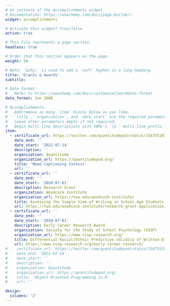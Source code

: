 ```yaml
---
# An instance of the Accomplishments widget.
# Documentation: https://wowchemy.com/docs/page-builder/
widget: accomplishments

# Activate this widget? true/false
active: true

# This file represents a page section.
headless: true

# Order that this section appears on the page.
weight: 50

# Note: `&shy;` is used to add a 'soft' hyphen in a long heading.
title: 'Grants & Awards'
subtitle:

# Date format
#   Refer to https://wowchemy.com/docs/customization/#date-format
date_format: Jan 2006

# Accomplishments.
#   Add/remove as many `item` blocks below as you like.
#   `title`, `organization`, and `date_start` are the required parameters.
#   Leave other parameters empty if not required.
#   Begin multi-line descriptions with YAML's `|2-` multi-line prefix.
item:
  - certificate_url: https://twitter.com/quantitudepod/status/1547551926455246862
    date_end: ''
    date_start: '2022-07-14'
    description: ''
    organization: Quantitude
    organization_url: https://quantitudepod.org/
    title: 'Meme Captioning Contest'
    url: ''
  - certificate_url: ''
    date_end: ''
    date_start: '2020-07-01'
    description: Research Grant
    organization: Woodcock Institute
    organization_url: https://twu.edu/woodcock-institute/
    title: Assessing the Simple View of Writing in School-Age Students with ADHD
    url: https://twu.edu/woodcock-institute/research-grant-application/funded-research-grants/2021-22-funded-research-grants/
  - certificate_url: ''
    date_end: ''
    date_start: '2020-07-01'
    description: Early Career Research Award
    organization: Society for the Study of School Psychology (SSSP)
    organization_url: https://www.sssp-research.org/
    title: Differential Racial/Ethnic Predictive Validity of Written-Expression Curriculum-Based Measurement (WE-CBM) and Automated WE-CBM (aWE-CBM)
    url: https://www.sssp-research.org/early-career-research/
#  - certificate_url: https://twitter.com/quantitudepod/status/1547551926455246862
#    date_end: '2022-07-14'
#    date_start: ''
#    description: ''
#    organization: Quantitude
#    organization_url: https://quantitudepod.org/
#    title: 'Object-Oriented Programming in R'
#    url: ''

design:
  columns: '2'
---
```

